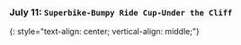 ### July 11:  **`Superbike-Bumpy Ride Cup-Under the Cliff`**
{: style="text-align: center; vertical-align: middle;"}
